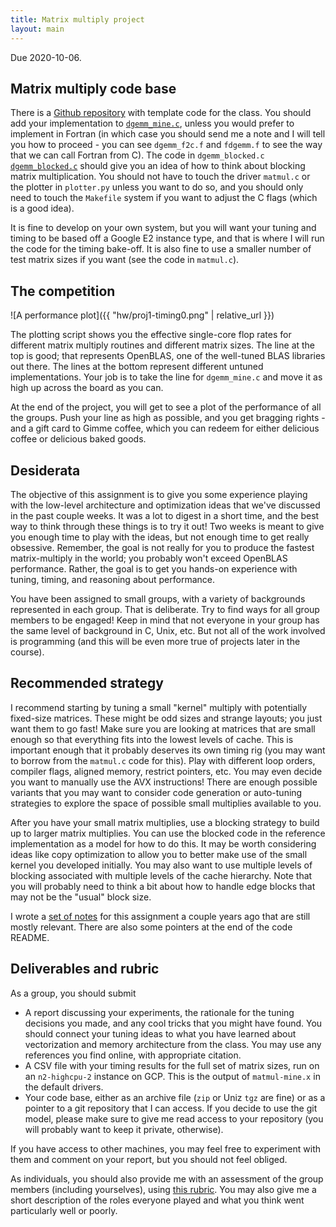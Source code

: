 ```yaml
---
title: Matrix multiply project
layout: main
---
```


Due 2020-10-06.

## Matrix multiply code base

There is a [Github repository](https://github.com/cs5220-f20/matmul-project)
with template code for the class.  You should add your implementation
to
[`dgemm_mine.c`](https://github.com/cs5220-f20/matmul-project/blob/master/dgemm_mine.c),
unless you would prefer to implement in Fortran (in which case you
should send me a note and I will tell you how to proceed - you can see
`dgemm_f2c.f` and `fdgemm.f` to see the way that we can call Fortran
from C).  The code in `dgemm_blocked.c`
[`dgemm_blocked.c`](https://github.com/cs5220-f20/matmul-project/blob/master/dgemm_blocked.c)
should give you an idea of how to think about blocking matrix
multiplication.  You should not have to touch the driver `matmul.c` or
the plotter in `plotter.py` unless you want to do so, and you should
only need to touch the `Makefile` system if you want to adjust the C
flags (which is a good idea).

It is fine to develop on your own system, but you will want your
tuning and timing to be based off a Google E2 instance type, and that
is where I will run the code for the timing bake-off.  It is also fine
to use a smaller number of test matrix sizes if you want (see the code
in `matmul.c`).

## The competition

![A performance plot]({{ "hw/proj1-timing0.png" | relative_url }})

The plotting script shows you the effective single-core flop rates for
different matrix multiply routines and different matrix sizes.  The
line at the top is good; that represents OpenBLAS, one of the
well-tuned BLAS libraries out there.  The lines at the bottom
represent different untuned implementations.  Your job is to take the
line for `dgemm_mine.c` and move it as high up across the board as you
can.

At the end of the project, you will get to see a plot of the
performance of all the groups.  Push your line as high as possible,
and you get bragging rights - and a gift card to Gimme coffee, which
you can redeem for either delicious coffee or delicious baked goods.

## Desiderata

The objective of this assignment is to give you some experience
playing with the low-level architecture and optimization ideas
that we've discussed in the past couple weeks.  It was a lot to digest
in a short time, and the best way to think through these things is to
try it out!  Two weeks is meant to give you enough time to play with
the ideas, but not enough time to get really obsessive.  Remember, the
goal is not really for you to produce the fastest matrix-multiply in
the world; you probably won't exceed OpenBLAS performance.  Rather,
the goal is to get you hands-on experience with tuning, timing, and
reasoning about performance.

You have been assigned to small groups, with a variety of backgrounds
represented in each group.  That is deliberate.  Try to find ways for
all group members to be engaged!  Keep in mind that not everyone in
your group has the same level of background in C, Unix, etc.  But not
all of the work involved is programming (and this will be even more
true of projects later in the course).

## Recommended strategy

I recommend starting by tuning a small "kernel" multiply with
potentially fixed-size matrices.  These might be odd sizes and strange
layouts; you just want them to go fast!  Make sure you are looking at
matrices that are small enough so that everything fits into the lowest
levels of cache.  This is important enough that it probably deserves
its own timing rig (you may want to borrow from the `matmul.c` code
for this).  Play with different loop orders, compiler flags,
aligned memory, restrict pointers, etc.  You may even decide you want
to manually use the AVX instructions!  There are enough possible
variants that you may want to consider code generation or auto-tuning
strategies to explore the space of possible small multiplies available
to you.

After you have your small matrix multiplies, use a blocking strategy
to build up to larger matrix multiplies.  You can use the blocked code
in the reference implementation as a model for how to do this.  It may
be worth considering ideas like copy optimization to allow you to
better make use of the small kernel you developed initially.  You
may also want to use multiple levels of blocking associated
with multiple levels of the cache hierarchy.  Note that you will
probably need to think a bit about how to handle edge blocks that may
not be the "usual" block size.

I wrote a [set of
notes](https://www.cs.cornell.edu/~bindel/class/cs5220-f11/notes/serial-tuning.pdf)
for this assignment a couple years ago that are still mostly
relevant.  There are also some pointers at the end of the code README.

## Deliverables and rubric

As a group, you should submit

- A report discussing your experiments, the rationale for the tuning
  decisions you made, and any cool tricks that you might have found.
  You should connect your tuning ideas to what you have learned about
  vectorization and memory architecture from the class.
  You may use any references you find online, with appropriate citation.
- A CSV file with your timing results for the full set of matrix
  sizes, run on an `n2-highcpu-2` instance on GCP.  This is the output of
  `matmul-mine.x` in the default drivers.
- Your code base, either as an archive file (`zip` or Uniz `tgz` are
  fine) or as a pointer to a git repository that I can access.  If you
  decide to use the git model, please make sure to give me read access
  to your repository (you will probably want to keep it private,
  otherwise).

If you have access to other machines, you may feel free to experiment
with them and comment on your report, but you should not feel obliged.

As individuals, you should also provide me with an assessment of the
group members (including yourselves), using [this
rubric](https://teaching.cornell.edu/resource/example-group-work-rubric).
You may also give me a short description of the roles everyone played
and what you think went particularly well or poorly.
